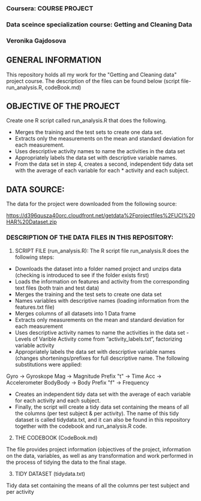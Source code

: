 
### Coursera: COURSE PROJECT
### Data sceince specialization course: Getting and Cleaning Data
### Veronika Gajdosova


## GENERAL INFORMATION

This repository holds all my work for the "Getting and Cleaning data" project course. The description of the files can be found below (script file-run_analysis.R, codeBook.md)

## OBJECTIVE OF THE PROJECT

Create one R script called run_analysis.R that does the following.

* Merges the training and the test sets to create one data set.
* Extracts only the measurements on the mean and standard deviation for each measurement.
* Uses descriptive activity names to name the activities in the data set
* Appropriately labels the data set with descriptive variable names.
* From the data set in step 4, creates a second, independent tidy data set with the average of each variable for each * activity and each subject.

## DATA SOURCE:
The data for the project were downloaded from the following source:

https://d396qusza40orc.cloudfront.net/getdata%2Fprojectfiles%2FUCI%20HAR%20Dataset.zip

### DESCRIPTION OF THE DATA FILES IN THIS REPOSITORY:

1. SCRIPT FILE (run_analysis.R): The R script file run_analysis.R does the following steps:

 * Downloads the dataset into a folder named project and unzips data (checking is introduced to see if the folder exists first)
 * Loads the information on features and activity from the corresponding text files (both train and test data)
 * Merges the training and the test sets to create one data set
 * Names variables with descriptive names (loading information from the features.txt file) 
 * Merges columns of all datasets into 1 Data frame
 * Extracts only measurements on the mean and standard deviation for each measurement
 * Uses descriptive activity names to name the activities in the data set - Levels of Varible Activity come from “activity_labels.txt”, factorizing variable activity
 * Appropriately labels the data set with descriptive variable names (changes shortenings/prefixes for full descriptive name. The following substitutions were applied: 

Gyro -> Gyroskope
Mag -> Magnitude
Prefix "t" -> Time
Acc -> Accelerometer
BodyBody -> Body
Prefix "f" -> Frequency

 * Creates an independent tidy data set with the average of each variable for each activity and each subject.
 * Finally, the script will create a tidy data set containing the means of all the columns (per test subject & per activity). The name of this tidy dataset is called tidydata.txt, and it can also be found in this repository together with the codebook and run_analysis.R code.

 

2. THE CODEBOOK (CodeBook.md)

The file provides project information (objectives of the project, information on the data, variables, as well as any transformation and work performed in the process of tidying the data to the final stage.


3. TIDY DATASET (tidydata.txt)

Tidy data set containing the means of all the columns per test subject and per activity
